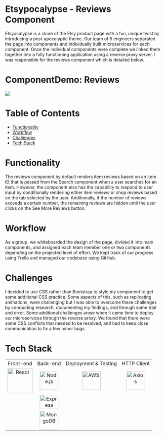 # Etsypocalypse - Reviews Component

Etsyocalypse is a clone of the Etsy product page with a fun, unique twist by introducing a post-apocalyptic theme. Our team of 5 engineers separated the page into components and individually built microservices for each component.  Once the individual components were complete we linked them together into a fully functioning application using a reverse proxy server.  I was responsible for the reviews component which is detailed below.



# ComponentDemo: Reviews
![](https://thumbs.gfycat.com/DamagedSpottedDrongo-size_restricted.gif)

# Table of Contents
- [Functionality](#functionality)
- [Workflow](#workflow)
- [Challenges](#challenges)
- [Tech Stack](#tech-stack)

# Functionality
The reviews component by default renders item reviews based on an item ID that is passed from the Search component when a user searches for an item.  However, the component also has the capability to respond to user input by conditionally rendering either item reviews or shop reviews based on the tab selected by the user.  Additionally, if the number of reviews exceeds a certain number, the remaining reviews are hidden until the user clicks on the See More Reviews button.

# Workflow
As a group, we whiteboarded the design of the page, divided it into main components, and assigned each team member one or two components depending on the projected level of effort.  We kept track of our progress using Trello and managed our codebase using GitHub.  

# Challenges
I decided to use CSS rather than Bootstrap to style my component to get some additional CSS practice.  Some aspects of this, such as replicating animations, were challenging but I was able to overcome these challenges by conducting research, documenting my findings, and through some trial and error.  Some additional challenges arose when it came time to deploy our microservices through the reverse proxy.  We found that there were some CSS conflicts that needed to be resolved, and had to keep close communication to fix a few minor bugs.

# Tech Stack
<table>
  <tr>
  </tr>
  <tr>
    <td align="center">Front-end</td>
    <td align="center">Back-end</td>
    <td align="center">Deployment & Testing</td>
    <td align="center">HTTP Client</td>
  </tr>
  <tr>
    <td align="center"><img src="https://upload.wikimedia.org/wikipedia/commons/thumb/a/a7/React-icon.svg/1280px-React-icon.svg.png" alt="React" title="React" width="80px"/></td>
    <td align="center"><img src="https://upload.wikimedia.org/wikipedia/commons/thumb/d/d9/Node.js_logo.svg/1280px-Node.js_logo.svg.png" alt="Node.js" title="Node.js" width="60px"/></td>
    <td align="center"><img src="https://seeklogo.net/wp-content/uploads/2015/09/amazon-web-services-logo.png" alt="AWS" title="AWS" width="60px"/></td>
    <td align="center"><img src="https://user-images.githubusercontent.com/8939680/57233884-20344080-6fe5-11e9-8df3-0df1282e1574.png" alt="Axios" title="Axios" width="60px"/></td>
  </tr>
  <tr>
    <td align="center"></td>
    <td align="center"><img src="https://buttercms.com/static/images/tech_banners/ExpressJS.png" alt="Express" title="Express" width="60px" height="45px"/></td>
  </tr>
  <tr>
    <td align="center"></td>
    <td align="center"><img src="https://www.logolynx.com/images/logolynx/f4/f436442c17fa509c78e28aa28c76b923.png" alt="MongoDB" title="MongoDB" width="60px"/></td>
  </tr>
</table>
